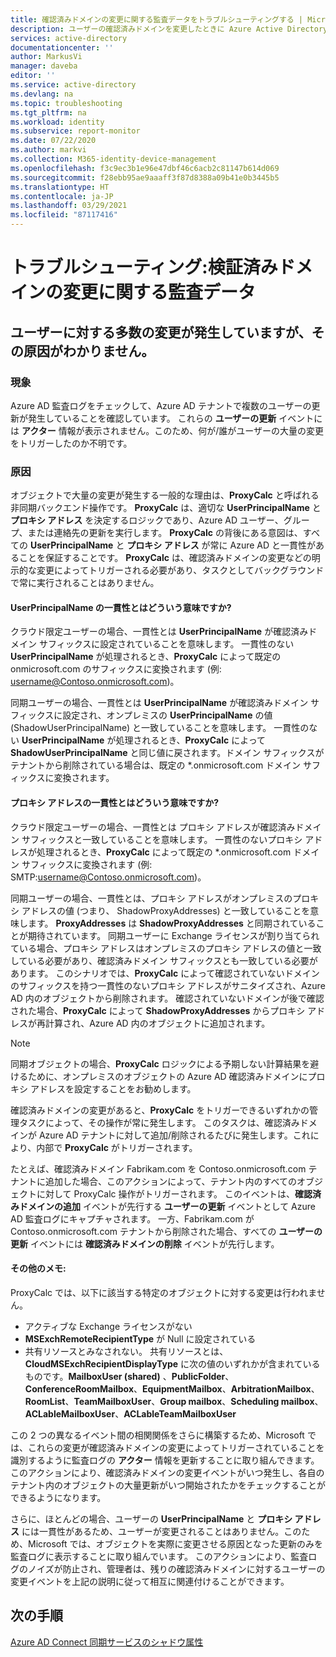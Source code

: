 ```yaml
---
title: 確認済みドメインの変更に関する監査データをトラブルシューティングする | Microsoft Docs
description: ユーザーの確認済みドメインを変更したときに Azure Active Directory のアクティビティ ログに表示される情報を示します。
services: active-directory
documentationcenter: ''
author: MarkusVi
manager: daveba
editor: ''
ms.service: active-directory
ms.devlang: na
ms.topic: troubleshooting
ms.tgt_pltfrm: na
ms.workload: identity
ms.subservice: report-monitor
ms.date: 07/22/2020
ms.author: markvi
ms.collection: M365-identity-device-management
ms.openlocfilehash: f3c9ec3b1e96e47dbf46c6acb2c81147b614d069
ms.sourcegitcommit: f28ebb95ae9aaaff3f87d8388a09b41e0b3445b5
ms.translationtype: HT
ms.contentlocale: ja-JP
ms.lasthandoff: 03/29/2021
ms.locfileid: "87117416"
---
```

# <a name="troubleshoot-audit-data-on-verified-domain-change"></a>トラブルシューティング:検証済みドメインの変更に関する監査データ 


## <a name="i-have-a-lot-of-changes-to-my-users-and-i-am-not-sure-what-the-cause-of-it-is"></a>ユーザーに対する多数の変更が発生していますが、その原因がわかりません。

### <a name="symptoms"></a>現象

Azure AD 監査ログをチェックして、Azure AD テナントで複数のユーザーの更新が発生していることを確認しています。 これらの **ユーザーの更新** イベントには **アクター** 情報が表示されません。このため、何が/誰がユーザーの大量の変更をトリガーしたのか不明です。 

### <a name="cause"></a>原因

 オブジェクトで大量の変更が発生する一般的な理由は、**ProxyCalc** と呼ばれる非同期バックエンド操作です。  **ProxyCalc** は、適切な **UserPrincipalName** と **プロキシ アドレス** を決定するロジックであり、Azure AD ユーザー、グループ、または連絡先の更新を実行します。 **ProxyCalc** の背後にある意図は、すべての **UserPrincipalName** と **プロキシ アドレス** が常に Azure AD と一貫性があることを保証することです。 **ProxyCalc** は、確認済みドメインの変更などの明示的な変更によってトリガーされる必要があり、タスクとしてバックグラウンドで常に実行されることはありません。 

  

#### <a name="what-does-userprincipalname-consistency-mean"></a>UserPrincipalName の一貫性とはどういう意味ですか? 

クラウド限定ユーザーの場合、一貫性とは **UserPrincipalName** が確認済みドメイン サフィックスに設定されていることを意味します。 一貫性のない **UserPrincipalName** が処理されるとき、**ProxyCalc** によって既定の onmicrosoft.com のサフィックスに変換されます (例: username@Contoso.onmicrosoft.com)。 

同期ユーザーの場合、一貫性とは **UserPrincipalName** が確認済みドメイン サフィックスに設定され、オンプレミスの **UserPrincipalName** の値 (ShadowUserPrincipalName) と一致していることを意味します。 一貫性のない **UserPrincipalName** が処理されるとき、**ProxyCalc** によって **ShadowUserPrincipalName** と同じ値に戻されます。ドメイン サフィックスがテナントから削除されている場合は、既定の *.onmicrosoft.com ドメイン サフィックスに変換されます。 

  

#### <a name="what-does-proxy-address-consistency-mean"></a>プロキシ アドレスの一貫性とはどういう意味ですか? 

クラウド限定ユーザーの場合、一貫性とは プロキシ アドレスが確認済みドメイン サフィックスと一致していることを意味します。 一貫性のないプロキシ アドレスが処理されるとき、**ProxyCalc** によって既定の *.onmicrosoft.com ドメイン サフィックスに変換されます (例: SMTP:username@Contoso.onmicrosoft.com)。 

同期ユーザーの場合、一貫性とは、プロキシ アドレスがオンプレミスのプロキシ アドレスの値 (つまり、 ShadowProxyAddresses) と一致していることを意味します。 **ProxyAddresses** は **ShadowProxyAddresses** と同期されていることが期待されています。 同期ユーザーに Exchange ライセンスが割り当てられている場合、プロキシ アドレスはオンプレミスのプロキシ アドレスの値と一致している必要があり、確認済みドメイン サフィックスとも一致している必要があります。 このシナリオでは、**ProxyCalc** によって確認されていないドメインのサフィックスを持つ一貫性のないプロキシ アドレスがサニタイズされ、Azure AD 内のオブジェクトから削除されます。 確認されていないドメインが後で確認された場合、**ProxyCalc** によって **ShadowProxyAddresses** からプロキシ アドレスが再計算され、Azure AD 内のオブジェクトに追加されます。  

> [!NOTE]
> 同期オブジェクトの場合、**ProxyCalc** ロジックによる予期しない計算結果を避けるために、オンプレミスのオブジェクトの Azure AD 確認済みドメインにプロキシ アドレスを設定することをお勧めします。  

  
確認済みドメインの変更があると、**ProxyCalc** をトリガーできるいずれかの管理タスクによって、その操作が常に発生します。 このタスクは、確認済みドメインが Azure AD テナントに対して追加/削除されるたびに発生します。これにより、内部で **ProxyCalc** がトリガーされます。  

たとえば、確認済みドメイン Fabrikam.com を Contoso.onmicrosoft.com テナントに追加した場合、このアクションによって、テナント内のすべてのオブジェクトに対して ProxyCalc 操作がトリガーされます。 このイベントは、**確認済みドメインの追加** イベントが先行する **ユーザーの更新** イベントとして Azure AD 監査ログにキャプチャされます。 一方、Fabrikam.com が Contoso.onmicrosoft.com テナントから削除された場合、すべての **ユーザーの更新** イベントには **確認済みドメインの削除** イベントが先行します。   

#### <a name="additional-notes"></a>その他のメモ:

ProxyCalc では、以下に該当する特定のオブジェクトに対する変更は行われません。 

- アクティブな Exchange ライセンスがない 
- **MSExchRemoteRecipientType** が Null に設定されている 
- 共有リソースとみなされない。 共有リソースとは、**CloudMSExchRecipientDisplayType** に次の値のいずれかが含まれているものです。**MailboxUser (shared)** 、**PublicFolder**、**ConferenceRoomMailbox**、**EquipmentMailbox**、**ArbitrationMailbox**、**RoomList**、**TeamMailboxUser**、**Group mailbox**、**Scheduling mailbox**、**ACLableMailboxUser**、**ACLableTeamMailboxUser** 
  
 この 2 つの異なるイベント間の相関関係をさらに構築するため、Microsoft では、これらの変更が確認済みドメインの変更によってトリガーされていることを識別するように監査ログの **アクター** 情報を更新することに取り組んできます。 このアクションにより、確認済みドメインの変更イベントがいつ発生し、各自のテナント内のオブジェクトの大量更新がいつ開始されたかをチェックすることができるようになります。 

さらに、ほとんどの場合、ユーザーの **UserPrincipalName** と **プロキシ アドレス** には一貫性があるため、ユーザーが変更されることはありません。このため、Microsoft では、オブジェクトを実際に変更させる原因となった更新のみを監査ログに表示することに取り組んでいます。 このアクションにより、監査ログのノイズが防止され、管理者は、残りの確認済みドメインに対するユーザーの変更イベントを上記の説明に従って相互に関連付けることができます。 

## <a name="next-steps"></a>次の手順

[Azure AD Connect 同期サービスのシャドウ属性](../hybrid/how-to-connect-syncservice-shadow-attributes.md)
